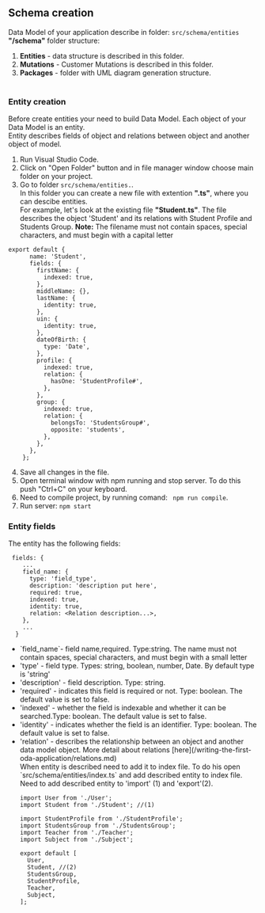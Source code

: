 ## Schema creation
Data Model of your application describe in folder: `src/schema/entities`<br>
**"/schema"** folder structure:<br>
1. **Entities** - data structure is described in this folder.<br>
2. **Mutations** - Customer Mutations is described in this folder.<br>
3. **Packages** - folder with UML diagram generation structure.<br><br>
### Entity creation
Before create entities your need to build Data Model. Each object of your Data Model is an entity.<br>
Entity describes fields of object and relations between object and another object of model.<br>
1. Run Visual Studio Code.<br>
2. Click on "Open Folder" button and in file manager window choose main folder on your project.<br>
3. Go to folder `src/schema/entities.`.<br>
In this folder you can create a new file with extention **".ts"**, where you can descibe entities.<br> 
For example, let's look at the existing file **"Student.ts"**. The file describes the object 'Student' and its relations with Student Profile and Students Group.
**Note:** The filename must not contain spaces, special characters, and must begin with a capital letter


```
export default {
      name: 'Student',
      fields: {
        firstName: {
          indexed: true,
        },
        middleName: {},
        lastName: {
          identity: true,
        },
        uin: {
          identity: true,
        },
        dateOfBirth: {
          type: 'Date',
        },
        profile: {
          indexed: true,
          relation: {
            hasOne: 'StudentProfile#',
          },
        },
        group: {
          indexed: true,
          relation: {
            belongsTo: 'StudentsGroup#',
            opposite: 'students',
          },
        },
      },
    };

```
4. Save all changes in the file.
5. Open terminal window with npm running and stop server. To do this push "Ctrl+C" on your keyboard.
6. Need to compile project, by running comand: ` npm run compile`.
7. Run server: `npm start`

### Entity fields
The entity has the following fields:
 

```
 fields: {
    ...
    field_name: {
      type: 'field_type',
      description: 'description put here',
      required: true,
      indexed: true,
      identity: true,
      relation: <Relation description...>,
    },
    ...
  }
```
<ul>
<li> `field_name`- field name,required. Type:string. The name must not contain spaces, special characters, and must begin with a small letter</li>
<li>'type' - field type. Types: string, boolean, number, Date. By default type is 'string' </li>
<li>'description' - field description. Type: string.</li>
<li>'required' - indicates this field is required or not. Type: boolean. The default value is set to false.
<li>'indexed' - whether the field is indexable and whether it can be searched.Type: boolean. The default value is set to false.</li>
<li>'identity' - indicates whether the field is an identifier. Type: boolean. The default value is set to false. </li>
<li>'relation' - describes the relationship between an object and another data model object. More detail about relations [here](/writing-the-first-oda-application/relations.md)</li>
When entity is described need to add it to index file. To do his open `src/schema/entities/index.ts` and add described entity to index file. Need to add described entity to 'import' (1) and 'export'(2).


```
import User from './User';
import Student from './Student'; //(1) 

import StudentProfile from './StudentProfile';
import StudentsGroup from './StudentsGroup';
import Teacher from './Teacher';
import Subject from './Subject';

export default [
  User,
  Student, //(2)
  StudentsGroup,
  StudentProfile,
  Teacher,
  Subject,
];
```



